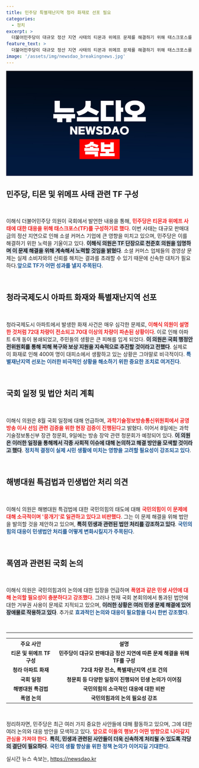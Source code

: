 ```yaml
---
title: 민주당 특별재난지역 청라 화재로 선포 필요
categories:
  - 정치
excerpt: >
  더불어민주당이 대규모 정산 지연 사태의 티몬과 위메프 문제를 해결하기 위해 태스크포스를 구성하고, 청라 아파트 화재로 인한 특별재난지역 선포를 정부에 건의했다. 이 사건의 심각성을 알리며, 의원들이 신속한 대책을 촉구하고 있다.
feature_text: >
  더불어민주당이 대규모 정산 지연 사태의 티몬과 위메프 문제를 해결하기 위해 태스크포스를 구성하고, 청라 아파트 화재로 인한 특별재난지역 선포를 정부에 건의했다. 이 사건의 심각성을 알리며, 의원들이 신속한 대책을 촉구하고 있다.
image: '/assets/img/newsdao_breakingnews.jpg'
---
```


<p><img src="/assets/img/newsdao_breakingnews.jpg" alt="flaretime 속보" /></p>

<h2 data-ke-size="size26">민주당, 티몬 및 위메프 사태 관련 TF 구성</h2>

<p data-ke-size="size16">&nbsp;</p>

<p>이해식 더불어민주당 의원이 국회에서 발언한 내용을 통해, <b><span style="color: #ee2323;">민주당은 티몬과 위메프 사태에 대한 대응을 위해 태스크포스(TF)를 구성하기로 했다</span></b>. 이번 사태는 대규모 판매대금의 정산 지연으로 인해 소셜 커머스 기업에 큰 영향을 미치고 있으며, 민주당은 이를 해결하기 위한 노력을 기울이고 있다. <b><span style="background-color: #21538527;">이해식 의원은 TF 단장으로 천준호 의원을 임명하며 이 문제 해결을 위해 계속해서 노력할 것임을 밝혔다</span></b>. 소셜 커머스 업체들의 경영상 문제는 실제 소비자와의 신뢰를 해치는 결과를 초래할 수 있기 때문에 신속한 대처가 필요하다.<b><span style="color: #1a5490;">앞으로 TF가 어떤 성과를 낼지 주목된다</span></b>.</p>

<p data-ke-size="size16">&nbsp;</p>

<h2 data-ke-size="size26">청라국제도시 아파트 화재와 특별재난지역 선포</h2>

<p data-ke-size="size16">&nbsp;</p>

<p>청라국제도시 아파트에서 발생한 화재 사건은 매우 심각한 문제로, <b><span style="color: #ee2323;">이해식 의원이 설명한 것처럼 72대 차량이 전소되고 70대 이상의 차량이 파손된 상황이다</span></b>. 이로 인해 아파트 6개 동이 봉쇄되었고, 주민들의 생활은 큰 피해를 입게 되었다. <b><span style="background-color: #21538527;">이 의원은 국회 행정안전위원회를 통해 피해 복구와 보상 지원을 지속적으로 추진할 것이라고 전했다</span></b>. 실제로 이 화재로 인해 400여 명이 대피소에서 생활하고 있는 상황은 그야말로 비극적이다. <b><span style="color: #1a5490;">특별재난지역 선포는 이러한 비극적인 상황을 해소하기 위한 중요한 조치로 여겨진다</span></b>.</p>

<p data-ke-size="size16">&nbsp;</p>

<h2 data-ke-size="size26">국회 일정 및 법안 처리 계획</h2>

<p data-ke-size="size16">&nbsp;</p>

<p>이해식 의원은 8월 국회 일정에 대해 언급하며, <b><span style="color: #ee2323;">과학기술정보방송통신위원회에서 공영방송 이사 선임 관련 검증을 위한 현장 검증이 진행된다</span></b>고 밝혔다. 이어서 8일에는 과학기술정보통신부 장관 청문회, 9일에는 방송 장악 관련 청문회가 예정되어 있다. <b><span style="background-color: #21538527;">이 의원은 이러한 일정을 통해께서 각종 사회적 이슈에 대해 논의하고 해결 방안을 모색할 것이라고 했다</span></b>. <b><span style="color: #1a5490;">정치적 결정이 실제 시민 생활에 미치는 영향을 고려할 필요성이 강조되고 있다</span></b>.</p>

<p data-ke-size="size16">&nbsp;</p>

<h2 data-ke-size="size26">해병대원 특검법과 민생법안 처리 의견</h2>

<p data-ke-size="size16">&nbsp;</p>

<p>이해식 의원은 해병대원 특검법에 대한 국민의힘의 태도에 대해 <b><span style="color: #ee2323;">국민의힘이 이 문제에 대해 소극적이며 '뭉개기'로 일관하고 있다고 비판했다</span></b>. 그는 이 문제 해결을 위해 법안을 발의할 것을 제안하고 있으며, <b><span style="background-color: #21538527;">특히 민생과 관련된 법안 처리를 강조하고 있다</span></b>. <b><span style="color: #1a5490;">국민의힘의 대응이 민생법안 처리를 어떻게 변화시킬지가 주목된다</span></b>.</p>

<p data-ke-size="size16">&nbsp;</p>

<h2 data-ke-size="size26">폭염과 관련된 국회 논의</h2>

<p data-ke-size="size16">&nbsp;</p>

<p>이해식 의원은 국민의힘과의 논의에 대한 입장을 언급하며 <b><span style="color: #ee2323;">폭염과 같은 민생 사안에 대해 논의할 필요성이 충분하다고 강조했다</span></b>. 그러나 현재 국회 본회의에서 통과된 법안에 대한 거부권 사용이 문제로 지적되고 있으며, <b><span style="background-color: #21538527;">이러한 상황은 여러 민생 문제 해결에 있어 장애물로 작용하고 있다</span></b>. 추가로 <b><span style="color: #1a5490;">효과적인 논의와 대응이 필요함을 다시 한번 강조했다</span></b>.</p>

<p data-ke-size="size16">&nbsp;</p>

<hr />

<table style="width: 100%;">
  <tr>
    <th style="text-align: center;"><b>주요 사안</b></th>
    <th style="text-align: center;"><b>설명</b></th>
  </tr>
  <tr>
    <td style="text-align: center; height: 17px;"><b>티몬 및 위메프 TF 구성</b></td>
    <td style="text-align: center; height: 17px;"><b>민주당이 대규모 판매대금 정산 지연에 따른 문제 해결을 위해 TF를 구성</b></td>
  </tr>
  <tr>
    <td style="text-align: center; height: 17px;"><b>청라 아파트 화재</b></td>
    <td style="text-align: center; height: 17px;"><b>72대 차량 전소, 특별재난지역 선포 건의</b></td>
  </tr>
  <tr>
    <td style="text-align: center; height: 17px;"><b>국회 일정</b></td>
    <td style="text-align: center; height: 17px;"><b>청문회 등 다양한 일정이 진행되어 민생 논의가 이어짐</b></td>
  </tr>
  <tr>
    <td style="text-align: center; height: 17px;"><b>해병대원 특검법</b></td>
    <td style="text-align: center; height: 17px;"><b>국민의힘의 소극적인 대응에 대한 비판</b></td>
  </tr>
  <tr>
    <td style="text-align: center; height: 17px;"><b>폭염 논의</b></td>
    <td style="text-align: center; height: 17px;"><b>국민의힘과의 논의 필요성 강조</b></td>
  </tr>
</table>

<p data-ke-size="size16">&nbsp;</p>

<p>정리하자면, 민주당은 최근 여러 가지 중요한 사안들에 대해 활동하고 있으며, 그에 대한 여러 논의와 대응 방안을 모색하고 있다. <b><span style="color: #ee2323;">앞으로 이들의 행보가 어떤 방향으로 나아갈지 관심을 가져야 한다</span></b>. <b><span style="background-color: #21538527;">특히, 민생과 관련된 사안들이 더욱 신속하게 처리될 수 있도록 각당의 결단이 필요하다</span></b>. <b><span style="color: #1a5490;">국민의 생활 향상을 위한 정책 논의가 이어지길 기대한다</span></b>.</p>
실시간 뉴스 속보는, <a href="https://newsdao.kr" rel="dofollow">https://newsdao.kr</a>


